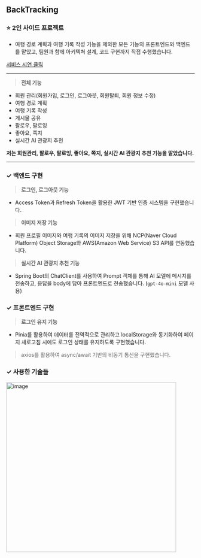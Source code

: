 BackTracking
---
### ⭐️ 2인 사이드 프로젝트
- 여행 경로 계획과 여행 기록 작성 기능을 제외한 모든 기능의 프론트엔드와 백엔드를 맡았고, 팀원과 함께 아키텍쳐 설계, 코드 구현까지 직접 수행했습니다.

[서비스 시연 클릭](https://www.youtube.com/watch?v=e_P6OvmqpAY)

---

> **전체 기능**
> 
- 회원 관리(회원가입, 로그인, 로그아웃, 회원탈퇴, 회원 정보 수정)
- 여행 경로 계획
- 여행 기록 작성
- 게시물 공유
- 팔로우, 팔로잉
- 좋아요, 쪽지
- 실시간 AI 관광지 추천

**저는 회원관리, 팔로우, 팔로잉, 좋아요, 쪽지, 실시간 AI 관광지 추천 기능을 맡았습니다.**

---

### **✓ 백엔드 구현**

> **로그인, 로그아웃 기능**
> 
- Access Token과 Refresh Token을 활용한 JWT 기반 인증 시스템을 구현했습니다.

> **이미지 저장 기능**
> 
- 회원 프로필 이미지와 여행 기록의 이미지 저장을 위해 NCP(Naver Cloud Platform) Object Storage와 AWS(Amazon Web Service) S3 API를 연동했습니다.

> **실시간 AI 관광지 추천 기능**
> 
- Spring Boot의 ChatClient를 사용하여 Prompt 객체를 통해 AI 모델에 메시지를 전송하고, 응답을 body에 담아 프론트엔드로 전송했습니다. (`gpt-4o-mini` 모델 사용)



### **✓ 프론트엔드 구현**

> **로그인 유지 기능**
> 
- Pinia를 활용하여 데이터를 전역적으로 관리하고 localStorage와 동기화하여 페이지 새로고침 시에도 로그인 상태를 유지하도록 구현했습니다.

> axios를 활용하여 async/await 기반의 비동기 통신을 구현했습니다.



### **✓ 사용한 기술들**
<img width="454" alt="image" src="https://github.com/user-attachments/assets/a06fffda-5043-47d3-88d1-fbcef6ac0e04" />

